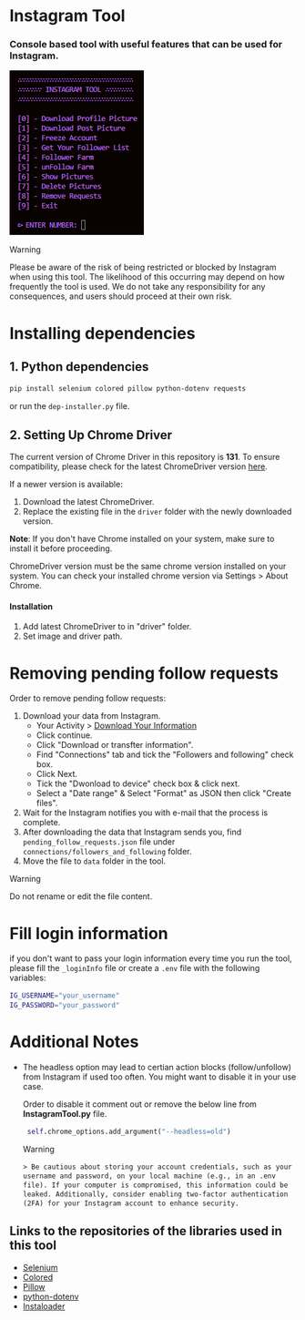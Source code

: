 # Instagram Tool

### Console based tool with useful features that can be used for Instagram.

![console look](./assets/preview.png)

> [!WARNING]
> Please be aware of the risk of being restricted or blocked by Instagram when using this tool. The likelihood of this occurring may depend on how frequently the tool is used. We do not take any responsibility for any consequences, and users should proceed at their own risk.

# Installing dependencies

## 1. Python dependencies

```bash
pip install selenium colored pillow python-dotenv requests
```

or run the `dep-installer.py` file.

## 2. Setting Up Chrome Driver

The current version of Chrome Driver in this repository is **131**. To ensure compatibility, please check for the latest ChromeDriver version [here](https://googlechromelabs.github.io/chrome-for-testing/).

If a newer version is available:
1. Download the latest ChromeDriver.
2. Replace the existing file in the `driver` folder with the newly downloaded version.

**Note**: If you don't have Chrome installed on your system, make sure to install it before proceeding.

ChromeDriver version must be the same chrome version installed on your system. You can check your installed chrome version via Settings > About Chrome.

#### Installation

1. Add latest ChromeDriver to in "driver" folder.
2. Set image and driver path.

# Removing pending follow requests

Order to remove pending follow requests:

1. Download your data from Instagram.
   - Your Activity > [Download Your Information](https://www.instagram.com/download/request)
   - Click continue.
   - Click "Download or transfter information".
   - Find "Connections" tab and tick the "Followers and following" check box.
   - Click Next.
   - Tick the "Dwonload to device" check box & click next.
   - Select a "Date range" & Select "Format" as JSON then click "Create files".
2. Wait for the Instagram notifies you with e-mail that the process is complete.
3. After downloading the data that Instagram sends you, find `pending_follow_requests.json` file under `connections/followers_and_following` folder.
4. Move the file to `data` folder in the tool.

> [!WARNING]
> Do not rename or edit the file content.

# Fill login information

if you don't want to pass your login information every time you run the tool, please fill the `_loginInfo` file or create a `.env` file with the following variables:

```bash
IG_USERNAME="your_username"
IG_PASSWORD="your_password"
```

# Additional Notes

- The headless option may lead to certian action blocks (follow/unfollow) from Instagram if used too often. You might want to disable it in your use case.

   Order to disable it comment out or remove the below line from **InstagramTool.py** file.

   ```py
    self.chrome_options.add_argument("--headless=old")
   ```

   > [!WARNING]
      > Be cautious about storing your account credentials, such as your username and password, on your local machine (e.g., in an .env file). If your computer is compromised, this information could be leaked. Additionally, consider enabling two-factor authentication (2FA) for your Instagram account to enhance security.

## Links to the repositories of the libraries used in this tool

- [Selenium](https://github.com/SeleniumHQ/Selenium)
- [Colored](https://gitlab.com/dslackw/colored)
- [Pillow](https://github.com/python-pillow/Pillow)
- [python-dotenv](https://github.com/theskumar/python-dotenv)
- [Instaloader](https://github.com/instaloader/instaloader)
